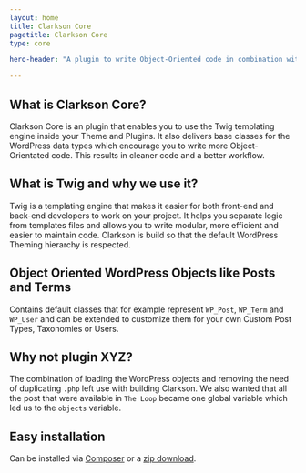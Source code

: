 ```yaml
---
layout: home
title: Clarkson Core
pagetitle: Clarkson Core
type: core

hero-header: "A plugin to write Object-Oriented code in combination with the Twig templating engine while keeping the WordPress Way of working in mind."

---
```



## What is Clarkson Core?
Clarkson Core is an plugin that enables you to use the Twig templating engine inside your Theme and Plugins. It also delivers base classes for the WordPress data types which encourage you to write more Object-Orientated code. This results in cleaner code and a better workflow.

## What is Twig and why we use it?

Twig is a templating engine that makes it easier for both front-end and back-end developers to work on your project. It helps you separate logic from templates files and allows you to write modular, more efficient and easier to maintain code.
Clarkson is build so that the default WordPress Theming hierarchy is respected.

## Object Oriented WordPress Objects like Posts and Terms 

Contains default classes that for example represent `WP_Post`, `WP_Term` and `WP_User` and can be extended to customize them for your own Custom Post Types, Taxonomies or Users.

## Why not plugin XYZ?
The combination of loading the WordPress objects and removing the need of duplicating `.php` left use with building Clarkson. We also wanted that all the post that were available in `The Loop` became one global variable which led us to the `objects` variable.

## Easy installation


Can be installed via [Composer](docs#composer) or a [zip download](docs#quick-download).
